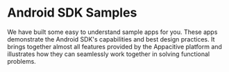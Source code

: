 # Android SDK Samples

We have built some easy to understand sample apps for you. These apps demonstrate the Android SDK's capabilities and best design practices. It brings together almost all features provided by the Appacitive platform and illustrates how they can seamlessly work together in solving functional problems.